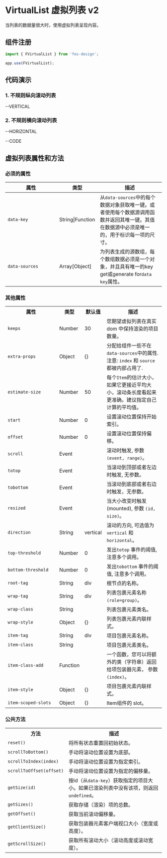 # VirtualList 虚拟列表 v2

当列表的数据量很大时，使用虚拟列表呈现内容。

## 组件注册

```js
import { FVirtualList } from 'fes-design';

app.use(FVirtualList);
```

## 代码演示

### 1. 不规则纵向滚动列表

--VERTICAL

### 2. 不规则横向滚动列表

--HORIZONTAL

--CODE

## 虚拟列表属性和方法

### 必须的属性

| **<span style="width:150px;display:inline-block;">属性</span>** | **类型**  | **描述**                                                               |
|------------------|------------------|-----------------------------------------------------------------------------------------------------------------------------------------------------------------------------------------------------------------------------|
| `data-key`       | String\|Function | 从`data-sources`中的每个数据对象获取唯一键。或者使用每个数据源调用函数并返回其唯一键。其值在数据源中必须是唯一的，用于标识每一项的尺寸。 |
| `data-sources`   | Array[Object]    | 为列表生成的源数组，每个数组数据必须是一个对象，并且具有唯一的key get或generate for`data key`属性。 |

### 其他属性

  <p></p>
  <table>
    <tr>
      <th><span style="width:150px;display:inline-block;">属性</span></th>
      <th>类型</th>
      <th><span style="width:50px;display:inline-block;">默认值</span></th>
      <th>描述</th>
    </tr>
    <tr>
      <td><code>keeps</code></td>
      <td>Number</td>
      <td>30</td>
      <td>您期望虚拟列表在真实 dom 中保持渲染的项目数量。 </td>
    </tr>
    <tr>
      <td><code>extra-props</code></td>
      <td>Object</td>
      <td>{}</td>
      <td>分配给组件一些不在<code>data-sources</code>中的属性. 注意: <code>index</code> 和 <code>source</code> 都被内部占用了.</td>
    </tr>
    <tr>
      <td><code>estimate-size</code></td>
      <td>Number</td>
      <td>50</td>
      <td>每个<code>Item</code>的估计大小，如果它更接近平均大小，滚动条长度看起来更准确。建议指定自己计算的平均值。</td>
    </tr>
    <tr>
      <td><code>start</code></td>
      <td>Number</td>
      <td>0</td>
      <td>设置滚动位置保持开始索引。</td>
    </tr>
    <tr>
      <td><code>offset</code></td>
      <td>Number</td>
      <td>0</td>
      <td>设置滚动位置保持偏移。 </td>
    </tr>
    <tr>
      <td><code>scroll</code></td>
      <td>Event</td>
      <td></td>
      <td>滚动时触发, 参数 <code>(event, range)</code>。</td>
    </tr>
    <tr>
      <td><code>totop</code></td>
      <td>Event</td>
      <td></td>
      <td>当滚动到顶部或者左边时触发, 无参数。</td>
    </tr>
    <tr>
      <td><code>tobottom</code></td>
      <td>Event</td>
      <td></td>
      <td>当滚动到底部或者右边时触发，无参数。</td>
    </tr>
    <tr>
      <td><code>resized</code></td>
      <td>Event</td>
      <td></td>
      <td>当大小改变时触发 (mounted), 参数 <code>(id, size)</code>。</td>
    </tr>
    <tr>
      <td><code>direction</code></td>
      <td>String</td>
      <td>vertical</td>
      <td>滚动的方向, 可选值为 <code>vertical</code> 和 <code>horizontal</code>。</td>
    </tr>
    <tr>
      <td><code>top-threshold</code></td>
      <td>Number</td>
      <td>0</td>
      <td>发出<code>totop</code> 事件的阈值, 注意多个调用。</td>
    </tr>
    <tr>
      <td><code>bottom-threshold</code></td>
      <td>Number</td>
      <td>0</td>
      <td>发出<code>tobottom</code> 事件的阈值, 注意多个调用。</td>
    </tr>
    <tr>
      <td><code>root-tag</code></td>
      <td>String</td>
      <td>div</td>
      <td>根节点的名称。</td>
    </tr>
    <tr>
      <td><code>wrap-tag</code></td>
      <td>String</td>
      <td>div</td>
      <td>列表包裹元素名称<code>(role=group)</code>。</td>
    </tr>
    <tr>
      <td><code>wrap-class</code></td>
      <td>String</td>
      <td></td>
      <td>列表包裹元素类名。</td>
    </tr>
    <tr>
      <td><code>wrap-style</code></td>
      <td>Object</td>
      <td>{}</td>
      <td>列表包裹元素内联样式。</td>
    </tr>
    <tr>
      <td><code>item-tag</code></td>
      <td>String</td>
      <td>div</td>
      <td>项目包裹元素名称。</td>
    </tr>
    <tr>
      <td><code>item-class</code></td>
      <td>String</td>
      <td></td>
      <td>项目包裹元素类名。</td>
    </tr>
    <tr>
      <td><code>item-class-add</code></td>
      <td>Function</td>
      <td></td>
      <td>一个函数，您可以将额外的类（字符串）返回给项包装器元素， 参数 <code>(index)</code>。</td>
    </tr>
    <tr>
      <td><code>item-style</code></td>
      <td>Object</td>
      <td>{}</td>
      <td>项目包裹元素内联样式。</td>
    </tr>
    <tr>
      <td><code>item-scoped-slots</code></td>
      <td>Object</td>
      <td>{}</td>
      <td>Item组件的 slot。</td>
    </tr>
  </table>

### 公共方法

  <p></p>
  <table>
    <tr>
      <th><span style="width:150px;display:inline-block;">方法</span></th>
      <th>描述</th>
    </tr>
    <tr>
      <td><code>reset()</code></td>
      <td>将所有状态重置回初始状态。</td>
    </tr>
    <tr>
      <td><code>scrollToBottom()</code></td>
      <td>手动将滚动位置设置为底部。</td>
    </tr>
    <tr>
      <td><code>scrollToIndex(index)</code></td>
      <td>手动将滚动位置设置为指定索引。 </td>
    </tr>
    <tr>
      <td><code>scrollToOffset(offset)</code></td>
      <td>手动将滚动位置设置为指定的偏移量。</td>
    </tr>
    <tr>
      <td><code>getSize(id)</code></td>
      <td>按id（从<code>data-key</code>）获取指定的项目大小。如果已渲染列表中没有该项，则返回<code>undefined</code>。</td>
    </tr>
    <tr>
      <td><code>getSizes()</code></td>
      <td>获取存储（渲染）项的总数。</td>
    </tr>
    <tr>
      <td><code>getOffset()</code></td>
      <td>获取当前滚动偏移量。 </td>
    </tr>
    <tr>
      <td><code>getClientSize()</code></td>
      <td>获取包装器元素客户端视口大小（宽度或高度）。</td>
    </tr>
    <tr>
      <td><code>getScrollSize()</code></td>
      <td>获取所有滚动大小（滚动高度或滚动宽度）。 </td>
    </tr>
  </table>
